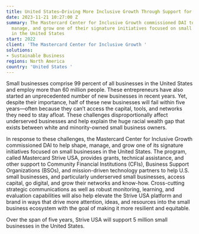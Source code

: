 ```yaml
---
title: United States—Driving More Inclusive Growth Through Support for Small Businesses
date: 2023-11-21 10:27:00 Z
summary: The Mastercard Center for Inclusive Growth commissioned DAI to help shape,
  manage, and grow one of their signature initiatives focused on small businesses
  in the United States
start: 2022
client: 'The Mastercard Center for Inclusive Growth '
solutions:
- Sustainable Business
regions: North America
country: 'United States '
---
```


Small businesses comprise 99 percent of all businesses in the United States and employ more than 60 million people. These entrepreneurs have also started an unprecedented number of new businesses in recent years. Yet, despite their importance, half of these new businesses will fail within five years—often because they can’t access the capital, tools, and networks they need to stay afloat. These challenges disproportionally affect underserved businesses and help explain the huge racial wealth gap that exists between white and minority-owned small business owners.

In response to these challenges, the Mastercard Center for Inclusive Growth commissioned DAI to help shape, manage, and grow one of its signature initiatives focused on small businesses in the United States. The program, called Mastercard Strive USA, provides grants, technical assistance, and other support to Community Financial Institutions (CFIs), Business Support Organizations (BSOs), and mission-driven technology partners to help U.S. small businesses, and particularly underserved small businesses, access capital, go digital, and grow their networks and know-how. Cross-cutting strategic communications as well as robust monitoring, learning, and evaluation capabilities will also help elevate the Strive USA platform and brand in ways that drive more attention, ideas, and resources into the small business ecosystem with the goal of making it more resilient and equitable. 

Over the span of five years, Strive USA will support 5 million small businesses in the United States. 